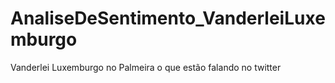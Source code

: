 # AnaliseDeSentimento_VanderleiLuxemburgo
Vanderlei Luxemburgo no Palmeira o que estão falando no twitter

